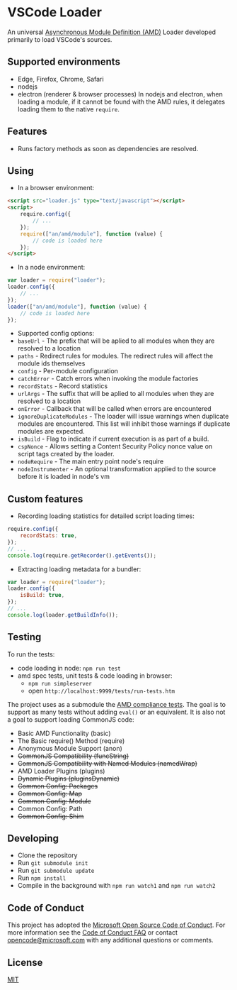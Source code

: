 # VSCode Loader

An universal
[Asynchronous Module Definition (AMD)](https://github.com/amdjs/amdjs-api/wiki/AMD)
Loader developed primarily to load VSCode's sources.

## Supported environments

-   Edge, Firefox, Chrome, Safari
-   nodejs
-   electron (renderer & browser processes) In nodejs and electron, when loading
    a module, if it cannot be found with the AMD rules, it delegates loading
    them to the native `require`.

## Features

-   Runs factory methods as soon as dependencies are resolved.

## Using

-   In a browser environment:

```html
<script src="loader.js" type="text/javascript"></script>
<script>
	require.config({
		// ...
	});
	require(["an/amd/module"], function (value) {
		// code is loaded here
	});
</script>
```

-   In a node environment:

```javascript
var loader = require("loader");
loader.config({
	// ...
});
loader(["an/amd/module"], function (value) {
	// code is loaded here
});
```

-   Supported config options:
-   `baseUrl` - The prefix that will be aplied to all modules when they are
    resolved to a location
-   `paths` - Redirect rules for modules. The redirect rules will affect the
    module ids themselves
-   `config` - Per-module configuration
-   `catchError` - Catch errors when invoking the module factories
-   `recordStats` - Record statistics
-   `urlArgs` - The suffix that will be aplied to all modules when they are
    resolved to a location
-   `onError` - Callback that will be called when errors are encountered
-   `ignoreDuplicateModules` - The loader will issue warnings when duplicate
    modules are encountered. This list will inhibit those warnings if duplicate
    modules are expected.
-   `isBuild` - Flag to indicate if current execution is as part of a build.
-   `cspNonce` - Allows setting a Content Security Policy nonce value on script
    tags created by the loader.
-   `nodeRequire` - The main entry point node's require
-   `nodeInstrumenter` - An optional transformation applied to the source before
    it is loaded in node's vm

## Custom features

-   Recording loading statistics for detailed script loading times:

```javascript
require.config({
	recordStats: true,
});
// ...
console.log(require.getRecorder().getEvents());
```

-   Extracting loading metadata for a bundler:

```javascript
var loader = require("loader");
loader.config({
	isBuild: true,
});
// ...
console.log(loader.getBuildInfo());
```

## Testing

To run the tests:

-   code loading in node: `npm run test`
-   amd spec tests, unit tests & code loading in browser:
    -   `npm run simpleserver`
    -   open `http://localhost:9999/tests/run-tests.htm`

The project uses as a submodule the
[AMD compliance tests](https://github.com/amdjs/amdjs-tests). The goal is to
support as many tests without adding `eval()` or an equivalent. It is also not a
goal to support loading CommonJS code:

-   Basic AMD Functionality (basic)
-   The Basic require() Method (require)
-   Anonymous Module Support (anon)
-   ~~CommonJS Compatibility (funcString)~~
-   ~~CommonJS Compatibility with Named Modules (namedWrap)~~
-   AMD Loader Plugins (plugins)
-   ~~Dynamic Plugins (pluginsDynamic)~~
-   ~~Common Config: Packages~~
-   ~~Common Config: Map~~
-   ~~Common Config: Module~~
-   Common Config: Path
-   ~~Common Config: Shim~~

## Developing

-   Clone the repository
-   Run `git submodule init`
-   Run `git submodule update`
-   Run `npm install`
-   Compile in the background with `npm run watch1` and `npm run watch2`

## Code of Conduct

This project has adopted the
[Microsoft Open Source Code of Conduct](https://opensource.microsoft.com/codeofconduct/).
For more information see the
[Code of Conduct FAQ](https://opensource.microsoft.com/codeofconduct/faq/) or
contact [opencode@microsoft.com](mailto:opencode@microsoft.com) with any
additional questions or comments.

## License

[MIT](https://github.com/microsoft/vscode-loader/blob/master/License.txt)
